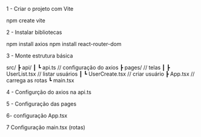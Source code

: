 1 - Criar o projeto com Vite

npm create vite


2 - Instalar bibliotecas

npm install axios
npm install react-router-dom


3 - Monte estrutura básica

src/
 ┣ api/
 ┃ ┗ api.ts          // configuração do axios
 ┣ pages/            // telas
 ┃ ┣ UserList.tsx    // listar usuários
 ┃ ┗ UserCreate.tsx  // criar usuário
 ┣ App.tsx           // carrega as rotas
 ┗ main.tsx


4 - Configurção do axios na api.ts

5 - Configuração das pages

6- configuração App.tsx

7 Configuração main.tsx (rotas)



